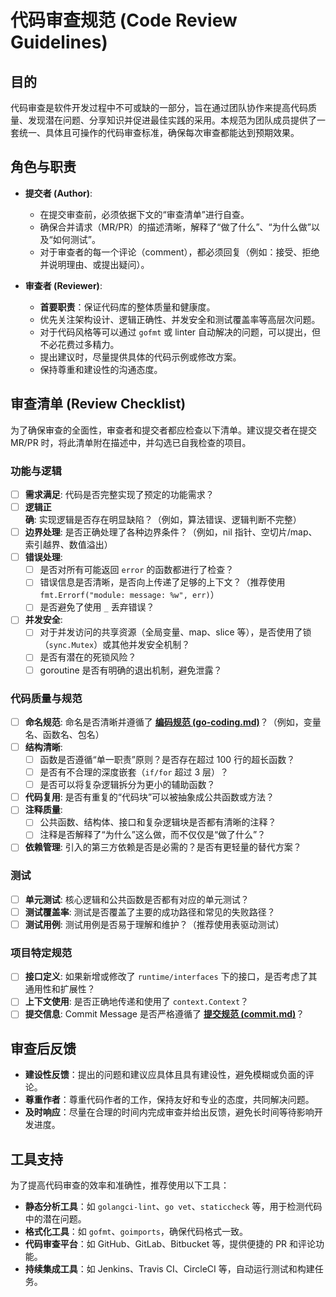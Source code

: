 # 代码审查规范 (Code Review Guidelines)

## 目的

代码审查是软件开发过程中不可或缺的一部分，旨在通过团队协作来提高代码质量、发现潜在问题、分享知识并促进最佳实践的采用。本规范为团队成员提供了一套统一、具体且可操作的代码审查标准，确保每次审查都能达到预期效果。

## 角色与职责

- **提交者 (Author)**:
    - 在提交审查前，必须依据下文的“审查清单”进行自查。
    - 确保合并请求（MR/PR）的描述清晰，解释了“做了什么”、“为什么做”以及“如何测试”。
    - 对于审查者的每一个评论（comment），都必须回复（例如：接受、拒绝并说明理由、或提出疑问）。

- **审查者 (Reviewer)**:
    - **首要职责**：保证代码库的整体质量和健康度。
    - 优先关注架构设计、逻辑正确性、并发安全和测试覆盖率等高层次问题。
    - 对于代码风格等可以通过 `gofmt` 或 linter 自动解决的问题，可以提出，但不必花费过多精力。
    - 提出建议时，尽量提供具体的代码示例或修改方案。
    - 保持尊重和建设性的沟通态度。

## 审查清单 (Review Checklist)

为了确保审查的全面性，审查者和提交者都应检查以下清单。建议提交者在提交 MR/PR 时，将此清单附在描述中，并勾选已自我检查的项目。

### 功能与逻辑

- [ ] **需求满足**: 代码是否完整实现了预定的功能需求？
- [ ] **逻辑正确**: 实现逻辑是否存在明显缺陷？（例如，算法错误、逻辑判断不完整）
- [ ] **边界处理**: 是否正确处理了各种边界条件？（例如，nil 指针、空切片/map、索引越界、数值溢出）
- [ ] **错误处理**:
    - [ ] 是否对所有可能返回 `error` 的函数都进行了检查？
    - [ ] 错误信息是否清晰，是否向上传递了足够的上下文？（推荐使用 `fmt.Errorf("module: message: %w", err)`）
    - [ ] 是否避免了使用 `_` 丢弃错误？
- [ ] **并发安全**:
    - [ ] 对于并发访问的共享资源（全局变量、map、slice 等），是否使用了锁（`sync.Mutex`）或其他并发安全机制？
    - [ ] 是否有潜在的死锁风险？
    - [ ] goroutine 是否有明确的退出机制，避免泄露？

### 代码质量与规范

- [ ] **命名规范**: 命名是否清晰并遵循了 **[编码规范 (go-coding.md)](./go-coding.md)**？（例如，变量名、函数名、包名）
- [ ] **结构清晰**:
    - [ ] 函数是否遵循“单一职责”原则？是否存在超过 100 行的超长函数？
    - [ ] 是否有不合理的深度嵌套（`if/for` 超过 3 层）？
    - [ ] 是否可以将复杂逻辑拆分为更小的辅助函数？
- [ ] **代码复用**: 是否有重复的“代码块”可以被抽象成公共函数或方法？
- [ ] **注释质量**:
    - [ ] 公共函数、结构体、接口和复杂逻辑块是否都有清晰的注释？
    - [ ] 注释是否解释了“为什么”这么做，而不仅仅是“做了什么”？
- [ ] **依赖管理**: 引入的第三方依赖是否是必需的？是否有更轻量的替代方案？

### 测试

- [ ] **单元测试**: 核心逻辑和公共函数是否都有对应的单元测试？
- [ ] **测试覆盖率**: 测试是否覆盖了主要的成功路径和常见的失败路径？
- [ ] **测试用例**: 测试用例是否易于理解和维护？（推荐使用表驱动测试）

### 项目特定规范

- [ ] **接口定义**: 如果新增或修改了 `runtime/interfaces` 下的接口，是否考虑了其通用性和扩展性？
- [ ] **上下文使用**: 是否正确地传递和使用了 `context.Context`？
- [ ] **提交信息**: Commit Message 是否严格遵循了 **[提交规范 (commit.md)](./commit.md)**？

## 审查后反馈

- **建设性反馈**：提出的问题和建议应具体且具有建设性，避免模糊或负面的评论。
- **尊重作者**：尊重代码作者的工作，保持友好和专业的态度，共同解决问题。
- **及时响应**：尽量在合理的时间内完成审查并给出反馈，避免长时间等待影响开发进度。

## 工具支持

为了提高代码审查的效率和准确性，推荐使用以下工具：

- **静态分析工具**：如 `golangci-lint`、`go vet`、`staticcheck` 等，用于检测代码中的潜在问题。
- **格式化工具**：如 `gofmt`、`goimports`，确保代码格式一致。
- **代码审查平台**：如 GitHub、GitLab、Bitbucket 等，提供便捷的 PR 和评论功能。
- **持续集成工具**：如 Jenkins、Travis CI、CircleCI 等，自动运行测试和构建任务。
